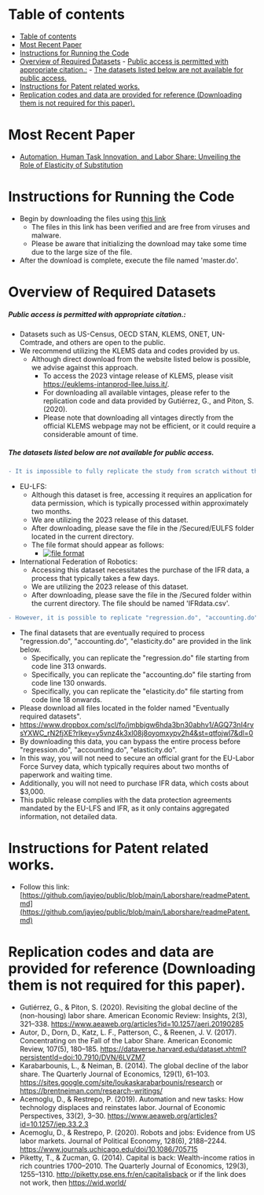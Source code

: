 # Table of contents
- [Table of contents](#table-of-contents)
- [Most Recent Paper](#most-recent-paper)
- [Instructions for Running the Code](#instructions-for-running-the-code)
- [Overview of Required Datasets](#overview-of-required-datasets)
        - [Public access is permitted with appropriate citation.:](#public-access-is-permitted-with-appropriate-citation)
        - [The datasets listed below are not available for public access.](#the-datasets-listed-below-are-not-available-for-public-access)
- [Instructions for Patent related works.](#instructions-for-patent-related-works)
- [Replication codes and data are provided for reference (Downloading them is not required for this paper).](#replication-codes-and-data-are-provided-for-reference-downloading-them-is-not-required-for-this-paper)

# Most Recent Paper
  * [Automation, Human Task Innovation, and Labor Share: Unveiling the Role of Elasticity of Substitution](https://github.com/ubuzuz/public/blob/main/LaborShare/Automation_Human_Task_Innovation_and_Labor_Share.pdf)
# Instructions for Running the Code
  * Begin by downloading the files using [this link](https://www.dropbox.com/scl/fo/1pp7avt06esszoz1fju2b/AFS-SxHLbvrlEdmdIulogEE?rlkey=fvszr2ab7igw83xr7pd51vn2u&st=9ss50nq6&dl=0)
    * The files in this link has been verified and are free from viruses and malware.
    * Please be aware that initializing the download may take some time due to the large size of the file.
  * After the download is complete, execute the file named 'master.do'.

# Overview of Required Datasets
##### Public access is permitted with appropriate citation.:
  * Datasets such as US-Census, OECD STAN, KLEMS, ONET, UN-Comtrade, and others are open to the public. 
  * We recommend utilizing the KLEMS data and codes provided by us.
    * Although direct download from the website listed below is possible, we advise against this approach.
      * To access the 2023 vintage release of KLEMS, please visit https://euklems-intanprod-llee.luiss.it/.
      * For downloading all available vintages, please refer to the replication code and data provided by Gutiérrez, G., and Piton, S. (2020).
      * Please note that downloading all vintages directly from the official KLEMS webpage may not be efficient, or it could require a considerable amount of time.
##### The datasets listed below are not available for public access.
```diff
- It is impossible to fully replicate the study from scratch without the datasets listed below.
```
  * EU-LFS:
    * Although this dataset is free, accessing it requires an application for data permission, which is typically processed within approximately two months.
    * We are utilizing the 2023 release of this dataset.
    * After downloading, please save the file in the /Secured/EULFS folder located in the current directory.
    * The file format should appear as follows:
      * [![file format](https://github.com/jayjeo/public/raw/main/Laborshare/format.png)](#features)
  * International Federation of Robotics:
    * Accessing this dataset necessitates the purchase of the IFR data, a process that typically takes a few days.
    * We are utilizing the 2023 release of this dataset.
    * After downloading, please save the file in the /Secured folder within the current directory. The file should be named 'IFRdata.csv'.

```diff
- However, it is possible to replicate "regression.do", "accounting.do", "elasticity.do". 
```
  * The final datasets that are eventually required to process "regression.do", "accounting.do", "elasticity.do" are provided in the link below. 
    * Specifically, you can replicate the "regression.do" file starting from code line 313 onwards.
    * Specifically, you can replicate the "accounting.do" file starting from code line 130 onwards.
    * Specifically, you can replicate the "elasticity.do" file starting from code line 18 onwards.
  * Please download all files located in the folder named "Eventually required datasets".
  * https://www.dropbox.com/scl/fo/jmbbjgw6hda3bn30abhv1/AGQ73nI4rysYXWC_rN2fjXE?rlkey=y5vnz4k3xl08j8oyomxypv2h4&st=qtfojwl7&dl=0
  * By downloading this data, you can bypass the entire process before "regression.do", "accounting.do", "elasticity.do". 
  * In this way, you will not need to secure an official grant for the EU-Labor Force Survey data, which typically requires about two months of paperwork and waiting time. 
  * Additionally, you will not need to purchase IFR data, which costs about $3,000. 
  * This public release complies with the data protection agreements mandated by the EU-LFS and IFR, as it only contains aggregated information, not detailed data.

# Instructions for Patent related works. 
  * Follow this link: [https://github.com/jayjeo/public/blob/main/Laborshare/readmePatent.md](https://github.com/jayjeo/public/blob/main/Laborshare/readmePatent.md)
  
# Replication codes and data are provided for reference (Downloading them is not required for this paper). 
* Gutiérrez, G., & Piton, S. (2020). Revisiting the global decline of the (non-housing) labor share. American Economic Review: Insights, 2(3), 321–338.
https://www.aeaweb.org/articles?id=10.1257/aeri.20190285
* Autor, D., Dorn, D., Katz, L. F., Patterson, C., & Reenen, J. V. (2017). Concentrating on the Fall of the Labor Share. American Economic Review, 107(5), 180–185.
https://dataverse.harvard.edu/dataset.xhtml?persistentId=doi:10.7910/DVN/6LVZM7
* Karabarbounis, L., & Neiman, B. (2014). The global decline of the labor share. The Quarterly Journal of Economics, 129(1), 61–103.
https://sites.google.com/site/loukaskarabarbounis/research  or  https://brentneiman.com/research-writings/
* Acemoglu, D., & Restrepo, P. (2019). Automation and new tasks: How technology displaces and reinstates labor. Journal of Economic Perspectives, 33(2), 3–30.
https://www.aeaweb.org/articles?id=10.1257/jep.33.2.3
* Acemoglu, D., & Restrepo, P. (2020). Robots and jobs: Evidence from US labor markets. Journal of Political Economy, 128(6), 2188–2244.
https://www.journals.uchicago.edu/doi/10.1086/705715
* Piketty, T., & Zucman, G. (2014). Capital is back: Wealth-income ratios in rich countries 1700–2010. The Quarterly Journal of Economics, 129(3), 1255–1310.
http://piketty.pse.ens.fr/en/capitalisback or if the link does not work, then https://wid.world/

